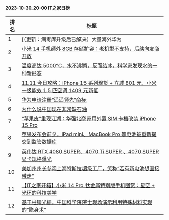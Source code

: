 #### 2023-10-30_20-00  IT之家日榜

| 排名 | 标题|
| --- | ---|
| 1 | [（更新：病毒库升级后已解决）大量海外华为 | 荣耀用户反馈称 Google 应用被手机识别为木马](https://www.ithome.com/0/728/431.htm) |
| 2 | [小米 14 手机额外 8GB 存储扩容：老机型不支持，后续向友商开放](https://www.ithome.com/0/728/528.htm) |
| 3 | [温度高达 5000℃，水不沸腾，反而结冰，科学家发现水的一种新形态](https://www.ithome.com/0/728/430.htm) |
| 4 | [11.11 今日攻略：iPhone 15 系列现货 + 立减 801 元，小米一级能效 1.5 匹空调 1409 元新低](https://www.ithome.com/0/728/418.htm) |
| 5 | [华为申请注册“遥遥领先”商标](https://www.ithome.com/0/728/501.htm) |
| 6 | [为什么说中国现在非常缺石油](https://www.ithome.com/0/728/417.htm) |
| 7 | [“苹果皮”重现江湖：华强北商家用外置 SIM 卡槽改装 iPhone 15 Pro](https://www.ithome.com/0/728/482.htm) |
| 8 | [苹果发布会前夕，iPad mini、MacBook Pro 等电池被重新提交到监管数据库](https://www.ithome.com/0/728/448.htm) |
| 9 | [英伟达 RTX 4080 SUPER、4070 Ti SUPER 、4070 SUPER 显卡规格曝光](https://www.ithome.com/0/728/447.htm) |
| 10 | [美加州州长参观上海特斯拉超级工厂，笑称“若有新电池想直接带走”](https://www.ithome.com/0/728/461.htm) |
| 11 | [【IT之家开箱】小米 14 Pro 钛金属特别版手机图赏：星空 + 光环的科技美学](https://www.ithome.com/0/728/651.htm) |
| 12 | [基于柱镜光栅，中国科学院院士现场演示利用特殊材料实现的“隐身术”](https://www.ithome.com/0/728/507.htm) |
